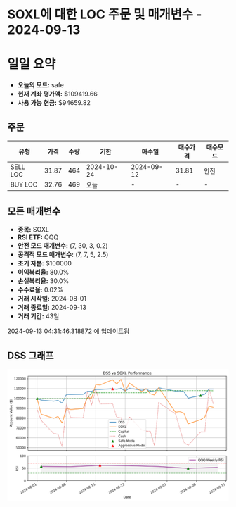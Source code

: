 # SOXL에 대한 LOC 주문 및 매개변수 - 2024-09-13

# 일일 요약

- **오늘의 모드:** safe
- **현재 계좌 평가액:** $109419.66
- **사용 가능 현금:** $94659.82

## 주문

| 유형 | 가격 | 수량 | 기한 | 매수일 | 매수가격 | 매수모드 |
|------|------|------|------|--------|----------|----------|
| SELL LOC | 31.87 | 464 | 2024-10-24 | 2024-09-12 | 31.81 | 안전 |
| BUY LOC | 32.76 | 469 | 오늘 | - | - | - |

## 모든 매개변수

- **종목:** SOXL
- **RSI ETF:** QQQ
- **안전 모드 매개변수:** (7, 30, 3, 0.2)
- **공격적 모드 매개변수:** (7, 7, 5, 2.5)
- **초기 자본:** $100000
- **이익복리율:** 80.0%
- **손실복리율:** 30.0%
- **수수료율:** 0.02%
- **거래 시작일:** 2024-08-01
- **거래 종료일:** 2024-09-13
- **거래 기간:** 43일

2024-09-13 04:31:46.318872 에 업데이트됨

## DSS 그래프

![DSS Graph](DSS_graph.png)
